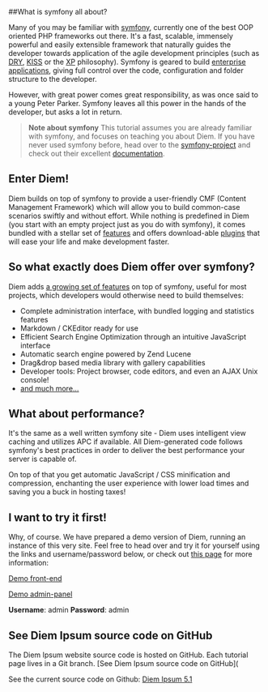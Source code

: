 ##What is symfony all about?

Many of you may be familiar with [symfony](http://symfony-project.net/ "The symfony project"), currently one of the best OOP oriented PHP frameworks out there. It's a fast, scalable, immensely powerful and easily extensible framework that naturally guides the developer towards application of the agile development principles (such as [DRY](http://c2.com/cgi/wiki?DontRepeatYourself), [KISS](http://c2.com/cgi/wiki?KeepItSimpleStupid) or the [XP](http://www.extremeprogramming.org/ "") philosophy). Symfony is geared to build [enterprise applications](http://www.symfony-project.org/blog/category/Case+studies), giving full control over the code, configuration and folder structure to the developer.

However, with great power comes great responsibility, as was once said to a young Peter Parker. Symfony leaves all this power in the hands of the developer, but asks a lot in return.
>**Note about symfony**
> This tutorial assumes you are already familiar with symfony, and focuses on teaching you about Diem. If you have never used symfony before, head over to the [symfony-project](http://symfony-project.net) and check out their excellent [documentation](http://www.symfony-project.org/doc/1_4/).

## Enter Diem!

Diem builds on top of symfony to provide a user-friendly CMF (Content Management Framework) which will allow you to build common-case scenarios swiftly and without effort. While nothing is predefined in Diem (you start with an empty project just as you do with symfony), it comes bundled with a stellar set of [features](page:14 "Diem features") and offers download-able [plugins](http://diem-project.org/plugins) that will ease your life and make development faster.


## So what exactly does Diem offer over symfony?

Diem adds [a growing set of features](page:14 "Diem features") on top of symfony, useful for most projects, which developers would otherwise need to build themselves:

- Complete administration interface, with bundled logging and statistics features
- Markdown / CKEditor ready for use
- Efficient Search Engine Optimization through an intuitive JavaScript interface
- Automatic search engine powered by Zend Lucene
- Drag&drop based media library with gallery capabilities
- Developer tools: Project browser, code editors, and even an AJAX Unix console!
- [and much more...](page:14 "Diem features")


## What about performance?

It's the same as a well written symfony site - Diem uses intelligent view caching and utilizes APC if available. All Diem-generated code follows symfony's best practices in order to deliver the best performance your server is capable of.

On top of that you get automatic JavaScript / CSS minification and compression, enchanting the user experience with lower load times and saving you a buck in hosting taxes!


## I want to try it first!

Why, of course. We have prepared a demo version of Diem, running an instance of this very site. Feel free to head over and try it for yourself using the links and username/password below, or check out [this page](page:126 "Diem online demo") for more information:

[Demo front-end](http://demo.diem-project.org/)

[Demo admin-panel](http://demo.diem-project.org/admin)

**Username**: admin
**Password**: admin

## See Diem Ipsum source code on GitHub

The Diem Ipsum website source code is hosted on GitHub.
Each tutorial page lives in a Git branch.
[See Diem Ipsum source code on GitHub](

See the current source code on Github: [Diem Ipsum 5.1](http://github.com/diem-project/diem-ipsum-5.1)